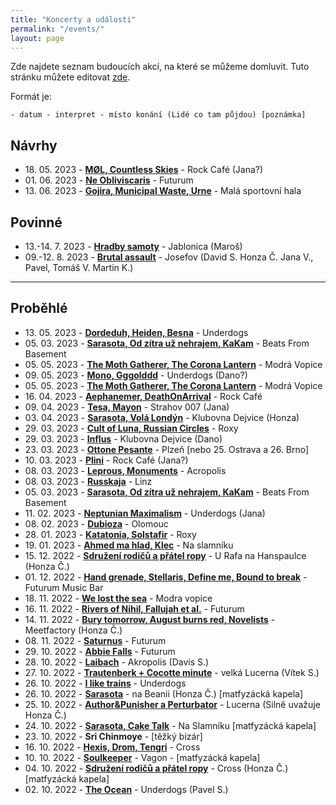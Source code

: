 ```yaml
---
title: "Koncerty a události"
permalink: "/events/"
layout: page
---
```


Zde najdete seznam budoucích akcí, na které se můžeme domluvit. Tuto stránku
můžete editovat [zde](https://github.com/yagarea/blackblog/blob/master/pages/events.md).

Formát je:

```
- datum - interpret - místo konání (Lidé co tam půjdou) [poznámka]
```

## Návrhy
- 18\. 05\. 2023 - **[MØL, Countless Skies](https://rockcafe.cz/en/program/rock-for-people-presents-mol-dk-countless-skies-uk/)** - Rock Café (Jana?)
- 01\. 06\. 2023 - **[Ne Obliviscaris](https://obscure.cz/cs/tickets/detail/id/533)** - Futurum
- 13\. 06\. 2023 - **[Gojira, Municipal Waste, Urne](https://obscure.cz/cs/tickets/detail/id/549)** - Malá sportovní hala

## Povinné
- 13\.-14\. 7\. 2023 - **[Hradby samoty](https://www.hradbysamoty.org)** - Jablonica (Maroš)
- 09\.-12\. 8\. 2023 - **[Brutal assault](https://brutalassault.cz/cs)** - Josefov (David S. Honza Č. Jana V., Pavel, Tomáš V. Martin K.)

---

## Proběhlé
- 13\. 05\. 2023 - **[Dordeduh, Heiden, Besna](https://goout.net/cs/echoes-of-carpathians-dordeduh%2Bheiden%2Bbesna/szptcyu/)** - Underdogs
- 05\. 03\. 2023 - **[Sarasota, Od zítra už nehrajem, KaKam](https://bandzone.cz/koncert/535620-praha-beats-from-basement-koncert-v-beats-from-basement)** - Beats From Basement
- 05\. 05\. 2023 - **[The Moth Gatherer, The Corona Lantern](http://modravopice.eu/akce/obsazeno-696/)** - Modrá Vopice
- 09\. 05\. 2023 - **[Mono, Gggolddd](https://obscure.cz/cs/tickets/detail/id/546)** - Underdogs (Dano?)
- 05\. 05\. 2023 - **[The Moth Gatherer, The Corona Lantern](http://modravopice.eu/akce/obsazeno-696/)** - Modrá Vopice
- 16\. 04\. 2023 - **[Aephanemer, DeathOnArrival](https://rockcafe.cz/en/program/aephanemer-fr-support-deathonarrival/)** - Rock Café
- 09\. 04\. 2023 - **[Tesa, Mayon](https://obscure.cz/cs/tickets/detail/id/548)** - Strahov 007 (Jana)
- 03\. 04\. 2023 - **[Sarasota, Volá Londýn](https://klubovna.povalec.cz/6088/program/sarasota-vola-londyn-03-04-2023-19-00)** - Klubovna Dejvice (Honza)
- 29\. 03\. 2023 - **[Cult of Luna, Russian Circles](https://obscure.cz/cs/tickets/detail/id/502)** - Roxy
- 29\. 03\. 2023 - **[Influs](https://www.klubovna.povalec.cz/6071/program/influs-29-03-2023-20-00)** - Klubovna Dejvice (Dano)
- 23\. 03\. 2023 - **[Ottone Pesante](https://obscure.cz/cs/tickets/detail/id/537)** - Plzeň [nebo 25. Ostrava a 26. Brno]
- 10\. 03\. 2023 - **[Plini](https://obscure.cz/cs/tickets/detail/id/529)** - Rock Café (Jana?)
- 08\. 03\. 2023 - **[Leprous, Monuments](https://obscure.cz/cs/tickets/detail/id/508)** - Acropolis
- 08\. 03\. 2023 - **[Russkaja](https://www.oeticket.com/event/russkaja-turbopolkaparty-posthof-16091347)** - Linz
- 05\. 03\. 2023 - **[Sarasota, Od zítra už nehrajem, KaKam](https://bandzone.cz/koncert/535620-praha-beats-from-basement-koncert-v-beats-from-basement)** - Beats From Basement
- 11\. 02\. 2023 - **[Neptunian Maximalism](https://goout.net/cs/neptunian-maximalism/szbjawu/)** - Underdogs (Jana)
- 08\. 02\. 2023 - **[Dubioza](https://dubioza.org/tour-dates/)** - Olomouc
- 28\. 01\. 2023 - **[Katatonia, Solstafir](https://obscure.cz/cs/tickets/detail/id/415)** - Roxy
- 19\. 01\. 2023 - **[Ahmed ma hlad, Klec](https://na-slamniku.cz/koncerty/)** - Na slamníku
- 15\. 12\. 2022 - **[Sdružení rodičů a přátel ropy](http://srpr.cz/info.php#gigs)** - U Rafa na Hanspaulce  (Honza Č.)
- 01\. 12\. 2022 - **[Hand grenade, Stellaris, Define me, Bound to break](https://www.facebook.com/events/1194478941130518/)** - Futurum Music Bar
- 18\. 11\. 2022 - **[We lost the sea](https://www.ticketmaster.cz/event/we-lost-the-sea-solkyri-vstupenky/)** - Modra vopice
- 16\. 11\. 2022 - **[Rivers of Nihil, Fallujah et al.](https://obscure.cz/cs/tickets/detail/id/400)** - Futurum
- 14\. 11\. 2022 - **[Bury tomorrow, August burns red, Novelists](https://obscure.cz/cs/tickets/detail/id/387)** - Meetfactory (Honza Č.)
- 08\. 11\. 2022 - **[Saturnus](https://obscure.cz/cs/tickets/detail/id/518)** - Futurum
- 29\. 10\. 2022 - **[Abbie Falls](https://goout.net/cs/abbie-falls+no-face-no-case+33-movement/szveedt/)** - Futurum
- 28\. 10\. 2022 - **[Laibach](https://obscure.cz/cs/tickets/detail/id/337)** - Akropolis (Davis S.)
- 27\. 10\. 2022 - **[Trautenberk + Cocotte minute](https://www.ticketstream.cz/akce/trautenberk-v-lucerne-krest-noveho-alba-159283)** - velká Lucerna (Vítek S.)
- 26\. 10\. 2022 - **[I like trains](https://goout.net/cs/i-like-trains/szxahfr/)** - Underdogs
- 26\. 10\. 2022 - **[Sarasota](https://matfyzak.cz/wp/beanie/)** - na Beanii (Honza Č.) [matfyzácká kapela]
- 25\. 10\. 2022 - **[Author&Punisher a Perturbator](https://obscure.cz/cs/tickets/detail/id/398)** - Lucerna (Silně uvažuje Honza Č.)
- 24\. 10\. 2022 - **[Sarasota, Cake Talk](https://bandzone.cz/koncert/530334-praha-na-slamniku-koncert-na-slamniku)** - Na Slamníku [matfyzácká kapela]
- 23\. 10\. 2022 - **Sri Chinmoye** - [těžký bizár]
- 16\. 10\. 2022 - **[Hexis, Drom, Tengri](https://www.crossclub.cz/cs/program/7043-mad-cross/)** - Cross
- 10\. 10\. 2022 - **[Soulkeeper](http://vagon.cz/dnes.php)** - Vagon - [matfyzácká kapela]
- 04\. 10\. 2022 - **[Sdružení rodičů a přátel ropy](http://srpr.cz/info.php#gigs)** - Cross (Honza Č.) [matfyzácká kapela]
- 02\. 10\. 2022 - **[The Ocean](https://guides.ticketmaster.cz/event/the-ocean/the-ocean-2021-underdogs/)** - Underdogs (Pavel S.)

